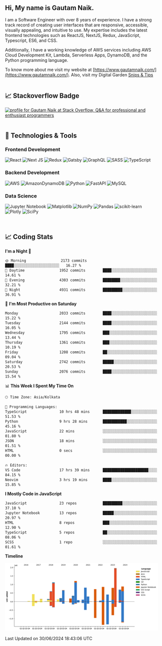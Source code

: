 
## Hi, My name is Gautam Naik.

I am a Software Engineer with over 8 years of experience. I have a strong track record of creating user interfaces that are responsive, accessible, visually appealing, and intuitive to use. My expertise includes the latest frontend technologies such as ReactJS, NextJS, Redux, JavaScript, Typescript, ES6, and CSS. 

Additionally, I have a working knowledge of AWS services including AWS Cloud Development Kit, Lambda, Serverless Apps, DynamoDB, and the Python programming language. 

To know more about me visit my website at [https://www.gautamnaik.com/](https://www.gautamnaik.com/). Also, visit my Digital Garden [Snips & Tips](https://gautamnaik1994.gitbook.io/snippets/)
<br/>
<br/>

## &#x1f4c8; Stackoverflow Badge

<a href="https://stackoverflow.com/users/2376317/gautam-naik"><img src="https://stackoverflow.com/users/flair/2376317.png?theme=dark" width="208" height="58" alt="profile for Gautam Naik at Stack Overflow, Q&amp;A for professional and enthusiast programmers" title="profile for Gautam Naik at Stack Overflow, Q&amp;A for professional and enthusiast programmers"></a>
<br/>
<br/>

## 🔧 Technologies & Tools

### Frontend Development 

![React](https://img.shields.io/badge/react-%2320232a.svg?style=for-the-badge&logo=react&logoColor=%2361DAFB)
![Next JS](https://img.shields.io/badge/Next-black?style=for-the-badge&logo=next.js&logoColor=white)
![Redux](https://img.shields.io/badge/redux-%23593d88.svg?style=for-the-badge&logo=redux&logoColor=white)
![Gatsby](https://img.shields.io/badge/Gatsby-%23663399.svg?style=for-the-badge&logo=gatsby&logoColor=white)
![GraphQL](https://img.shields.io/badge/-GraphQL-E10098?style=for-the-badge&logo=graphql&logoColor=white)
![SASS](https://img.shields.io/badge/SASS-hotpink.svg?style=for-the-badge&logo=SASS&logoColor=white)
![TypeScript](https://img.shields.io/badge/typescript-%23007ACC.svg?style=for-the-badge&logo=typescript&logoColor=white)


### Backend Development 

![AWS](https://img.shields.io/badge/AWS-%23FF9900.svg?style=for-the-badge&logo=amazon-aws&logoColor=white)
![AmazonDynamoDB](https://img.shields.io/badge/Amazon%20DynamoDB-4053D6?style=for-the-badge&logo=Amazon%20DynamoDB&logoColor=white)
![Python](https://img.shields.io/badge/python-3670A0?style=for-the-badge&logo=python&logoColor=ffdd54)
![FastAPI](https://img.shields.io/badge/FastAPI-005571?style=for-the-badge&logo=fastapi)
![MySQL](https://img.shields.io/badge/mysql-%2300f.svg?style=for-the-badge&logo=mysql&logoColor=white)


### Data Science

![Jupyter Notebook](https://img.shields.io/badge/jupyter-%23FA0F00.svg?style=for-the-badge&logo=jupyter&logoColor=white)
![Matplotlib](https://img.shields.io/badge/Matplotlib-%23ffffff.svg?style=for-the-badge&logo=Matplotlib&logoColor=black)
![NumPy](https://img.shields.io/badge/numpy-%23013243.svg?style=for-the-badge&logo=numpy&logoColor=white)
![Pandas](https://img.shields.io/badge/pandas-%23150458.svg?style=for-the-badge&logo=pandas&logoColor=white)
![scikit-learn](https://img.shields.io/badge/scikit--learn-%23F7931E.svg?style=for-the-badge&logo=scikit-learn&logoColor=white)
![Plotly](https://img.shields.io/badge/Plotly-%233F4F75.svg?style=for-the-badge&logo=plotly&logoColor=white)
![SciPy](https://img.shields.io/badge/SciPy-%230C55A5.svg?style=for-the-badge&logo=scipy&logoColor=%white)

<br/>

## 📈 Coding Stats

<!--START_SECTION:waka-->
**I'm a Night 🦉** 

```text
🌞 Morning                2173 commits        ████░░░░░░░░░░░░░░░░░░░░░   16.27 % 
🌆 Daytime                1952 commits        ████░░░░░░░░░░░░░░░░░░░░░   14.61 % 
🌃 Evening                4303 commits        ████████░░░░░░░░░░░░░░░░░   32.21 % 
🌙 Night                  4931 commits        █████████░░░░░░░░░░░░░░░░   36.91 % 
```
📅 **I'm Most Productive on Saturday** 

```text
Monday                   2033 commits        ████░░░░░░░░░░░░░░░░░░░░░   15.22 % 
Tuesday                  2144 commits        ████░░░░░░░░░░░░░░░░░░░░░   16.05 % 
Wednesday                1795 commits        ███░░░░░░░░░░░░░░░░░░░░░░   13.44 % 
Thursday                 1361 commits        ███░░░░░░░░░░░░░░░░░░░░░░   10.19 % 
Friday                   1208 commits        ██░░░░░░░░░░░░░░░░░░░░░░░   09.04 % 
Saturday                 2742 commits        █████░░░░░░░░░░░░░░░░░░░░   20.53 % 
Sunday                   2076 commits        ████░░░░░░░░░░░░░░░░░░░░░   15.54 % 
```


📊 **This Week I Spent My Time On** 

```text
🕑︎ Time Zone: Asia/Kolkata

💬 Programming Languages: 
TypeScript               10 hrs 48 mins      █████████████░░░░░░░░░░░░   51.53 % 
Python                   9 hrs 28 mins       ███████████░░░░░░░░░░░░░░   45.16 % 
JavaScript               22 mins             ░░░░░░░░░░░░░░░░░░░░░░░░░   01.80 % 
JSON                     18 mins             ░░░░░░░░░░░░░░░░░░░░░░░░░   01.51 % 
HTML                     0 secs              ░░░░░░░░░░░░░░░░░░░░░░░░░   00.00 % 

🔥 Editors: 
VS Code                  17 hrs 39 mins      █████████████████████░░░░   84.15 % 
Neovim                   3 hrs 19 mins       ████░░░░░░░░░░░░░░░░░░░░░   15.85 % 
```

**I Mostly Code in JavaScript** 

```text
JavaScript               23 repos            █████████░░░░░░░░░░░░░░░░   37.10 % 
Jupyter Notebook         13 repos            █████░░░░░░░░░░░░░░░░░░░░   20.97 % 
HTML                     8 repos             ███░░░░░░░░░░░░░░░░░░░░░░   12.90 % 
TypeScript               5 repos             ██░░░░░░░░░░░░░░░░░░░░░░░   08.06 % 
SCSS                     1 repo              ░░░░░░░░░░░░░░░░░░░░░░░░░   01.61 % 
```



**Timeline**

![Lines of Code chart](https://raw.githubusercontent.com/gautamnaik1994/gautamnaik1994/master/assets/bar_graph.png)


 Last Updated on 30/06/2024 18:43:06 UTC
<!--END_SECTION:waka-->

<!-- ## &#x1f4c8; My GitHub Stats

[![Top Langs](https://github-readme-stats.vercel.app/api/top-langs/?username=gautamnaik1994&hide=java,html,css&theme=nord)](https://github.com/anuraghazra/github-readme-stats)


## &#x1f4c8; Wakatime Stats

<a href="https://wakatime.com"><img src="https://wakatime.com/share/@gautamnaik1994/6e3d774f-5628-4179-9709-01d2633682e2.png" /></a> -->
